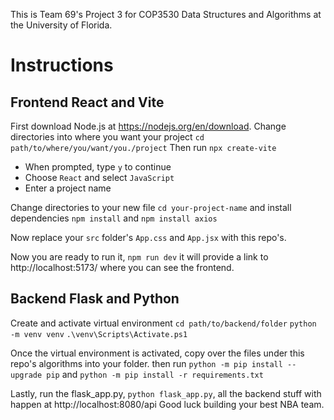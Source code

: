 This is Team 69's Project 3 for COP3530 Data Structures and Algorithms at the University of Florida.

# Instructions
## Frontend React and Vite
First download Node.js at https://nodejs.org/en/download.
Change directories into where you want your project
`cd path/to/where/you/want/you./project`
Then run `npx create-vite`
- When prompted, type `y` to continue
- Choose `React` and select `JavaScript`
- Enter a project name

Change directories to your new file `cd your-project-name` and install dependencies `npm install` and `npm install axios`

Now replace your `src` folder's `App.css` and `App.jsx` with this repo's.

Now you are ready to run it, `npm run dev` it will provide a link to http://localhost:5173/ where you can see the frontend.

## Backend Flask and Python
Create and activate virtual environment
`cd path/to/backend/folder`
`python -m venv venv`
`.\venv\Scripts\Activate.ps1`

Once the virtual environment is activated, copy over the files under this repo's algorithms into your folder.
then run `python -m pip install --upgrade pip` and `python -m pip install -r requirements.txt`

Lastly, run the flask_app.py, `python flask_app.py`, all the backend stuff with happen at http://localhost:8080/api
Good luck building your best NBA team.
